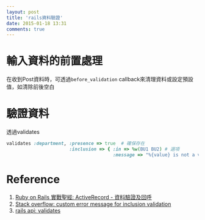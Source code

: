 ```yaml
---
layout: post
title: 'rails資料驗證'
date: 2015-01-18 13:31
comments: true
---
```


# 輸入資料的前置處理
在收到Post資料時，可透過`before_validation` callback來清理資料或設定預設值，如清除前後空白

# 驗證資料
透過validates

```ruby
validates :department, :presence => true  # 確保存在
                       :inclusion => { :in => %w(BU1 BU2) # 選項
                                       :message => "%{value} is not a valid department name"} # 錯誤訊息
```

# Reference
1. [Ruby on Rails 實戰聖經: ActiveRecord - 資料驗證及回呼](https://ihower.tw/rails4/activerecord-lifecycle.html)
2. [Stack overflow: custom error message for inclusion validation](http://stackoverflow.com/questions/6894273/custom-error-message-for-inclusion-validation)
3. [rails api: validates](http://api.rubyonrails.org/classes/ActiveModel/Validations/ClassMethods.html#method-i-validates)
